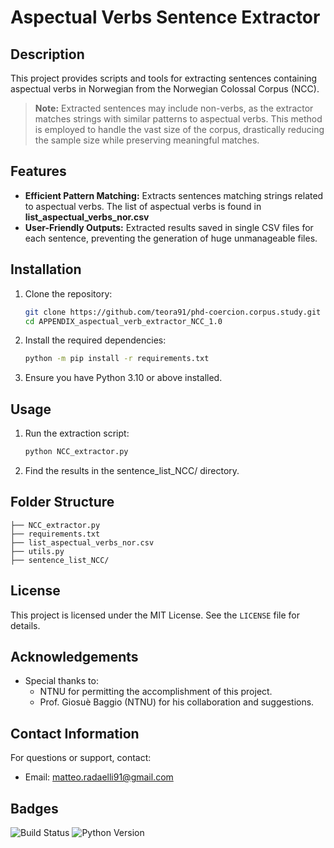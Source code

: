 # Aspectual Verbs Sentence Extractor

## Description
This project provides scripts and tools for extracting sentences containing aspectual verbs in Norwegian from the Norwegian Colossal Corpus (NCC).

> **Note:** Extracted sentences may include non-verbs, as the extractor matches strings with similar patterns to aspectual verbs. This method is employed to handle the vast size of the corpus, drastically reducing the sample size while preserving meaningful matches.

## Features
- **Efficient Pattern Matching:** Extracts sentences matching strings related to aspectual verbs. The list of aspectual verbs is found in __list_aspectual_verbs_nor.csv__
- **User-Friendly Outputs:** Extracted results saved in single CSV files for each sentence, preventing the generation of huge unmanageable files.

## Installation
1. Clone the repository:
   ```bash
   git clone https://github.com/teora91/phd-coercion.corpus.study.git
   cd APPENDIX_aspectual_verb_extractor_NCC_1.0
   ```
2. Install the required dependencies:
   ```bash
   python -m pip install -r requirements.txt
   ```
3. Ensure you have Python 3.10 or above installed.

## Usage
1. Run the extraction script:
   ```bash
   python NCC_extractor.py
   ```
4. Find the results in the sentence_list_NCC/ directory.


## Folder Structure
```
├── NCC_extractor.py
├── requirements.txt
├── list_aspectual_verbs_nor.csv
├── utils.py
├── sentence_list_NCC/
```

## License
This project is licensed under the MIT License. See the `LICENSE` file for details.

## Acknowledgements
- Special thanks to: 
	- NTNU for permitting the accomplishment of this project. 
	- Prof. Giosuè Baggio (NTNU) for his collaboration and suggestions.

## Contact Information
For questions or support, contact: 
- Email: matteo.radaelli91@gmail.com

## Badges
![Build Status](https://img.shields.io/badge/build-passing-brightgreen) ![Python Version](https://img.shields.io/badge/python-3.10%2B-blue)
